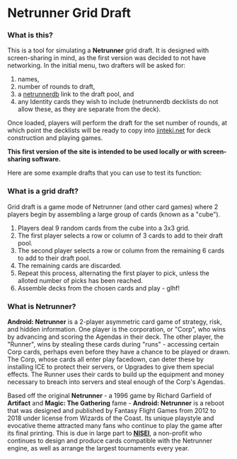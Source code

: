 # Netrunner Grid Draft

### What is this?

This is a tool for simulating a **Netrunner** grid draft. It is designed with screen-sharing in mind, as the first version was decided to not have networking. In the initial menu, two drafters will be asked for:
1. names,
2. number of rounds to draft,
3. a [netrunnerdb](https://netrunnerdb.com/) link to the draft pool, and
4. any Identity cards they wish to include (netrunnerdb decklists do not allow these, as they are separate from the deck).

Once loaded, players will perform the draft for the set number of rounds, at which point the decklists will be ready to copy into [jinteki.net](https://jinteki.net) for deck construction and playing games.

**This first version of the site is intended to be used locally or with screen-sharing software.** 

Here are some example drafts that you can use to test its function:


### What is a grid draft?
Grid draft is a game mode of Netrunner (and other card games) where 2 players begin by assembling a large group of cards (known as a "cube"). 
1. Players deal 9 random cards from the cube into a 3x3 grid. 
2. The first player selects a row or column of 3 cards to add to their draft pool. 
3. The second player selects a row or column from the remaining 6 cards to add to their draft pool. 
4. The remaining cards are discarded.
5. Repeat this process, alternating the first player to pick, unless the alloted number of picks has been reached.
6. Assemble decks from the chosen cards and play - glhf!

### What is Netrunner? 
**Android: Netrunner** is a 2-player asymmetric card game of strategy, risk, and hidden information. One player is the corporation, or "Corp", who wins by advancing and scoring the Agendas in their deck. The other player, the "Runner", wins by stealing these cards during "runs" - accessing certain Corp cards, perhaps even before they have a chance to be played or drawn. The Corp, whose cards all enter play facedown, can deter these by installing ICE to protect their servers, or Upgrades to give them special effects. The Runner uses their cards to build up the equipment and money necessary to breach into servers and steal enough of the Corp's Agendas.

Based off the original **Netrunner** - a 1996 game by Richard Garfield of **Artifact** and **Magic: The Gathering** fame - **Android: Netrunner** is a reboot that was designed and published by Fantasy Flight Games from 2012 to 2018 under license from Wizards of the Coast. Its unique playstyle and evocative theme attracted many fans who continue to play the game after its final printing. This is due in large part to **[NISEI](https://nisei.net/)**, a non-profit who continues to design and produce cards compatible with the Netrunner engine, as well as arrange the largest tournaments every year.